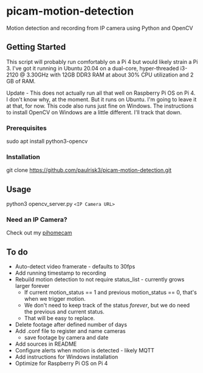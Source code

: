 # picam-motion-detection
Motion detection and recording from IP camera using Python and OpenCV

## Getting Started
This script will probably run comfortably on a Pi 4 but would likely strain a Pi 3. I've got it running in Ubuntu 20.04 on a dual-core, hyper-threaded i3-2120 @ 3.30GHz with 12GB DDR3 RAM at about 30% CPU utilization and 2 GB of RAM.

Update - This does not actually run all that well on Raspberry Pi OS on Pi 4. I don't know why, at the moment. But it runs on Ubuntu. I'm going to leave it at that, for now. This code also runs just fine on Windows. The instructions to install OpenCV on Windows are a little different. I'll track that down.

### Prerequisites
sudo apt install python3-opencv

### Installation
git clone https://github.com/paulrisk3/picam-motion-detection.git

## Usage
python3 opencv_server.py `<IP Camera URL>`

### Need an IP Camera?
Check out my [pihomecam](https://github.com/paulrisk3/pihomecam)

## To do
* Auto-detect video framerate - defaults to 30fps
* Add running timestamp to recording
* Rebuild motion detection to not require status_list - currently grows larger forever
  * If current motion_status == 1 and previous motion_status == 0, that's when we trigger motion.
  * We don't need to keep track of the status *forever*, but we do need the previous and current status. 
  * That will be easy to replace.
* Delete footage after defined number of days
* Add .conf file to register and name cameras
  * save footage by camera and date
* Add sources in README
* Configure alerts when motion is detected - likely MQTT
* Add instructions for Windows installation
* Optimize for Raspberry Pi OS on Pi 4
